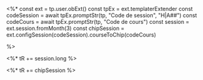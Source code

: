 <%*
const ext = tp.user.obExt()
const tpEx = ext.templaterExtender
const codeSession = await tpEx.promptStr(tp, "Code de session", "H|A##")
const codeCours = await tpEx.promptStr(tp, "Code de cours")
const session = ext.session.fromMonth(3)
const chipSession = ext.configSession(codeSession).courseToChip(codeCours)

%>

<%* tR += session.long %> 

<%* tR += chipSession %> 